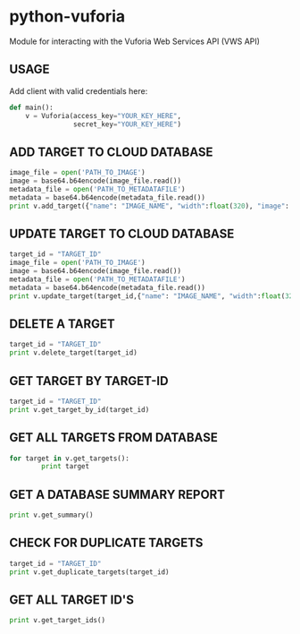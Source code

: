 


python-vuforia
==============

Module for interacting with the Vuforia Web Services API (VWS API)


## USAGE

 Add client with valid credentials here:

```python
def main():
    v = Vuforia(access_key="YOUR_KEY_HERE",
                secret_key="YOUR_KEY_HERE")
```


## ADD TARGET TO CLOUD DATABASE

```python
image_file = open('PATH_TO_IMAGE')
image = base64.b64encode(image_file.read())
metadata_file = open('PATH_TO_METADATAFILE')
metadata = base64.b64encode(metadata_file.read())
print v.add_target({"name": "IMAGE_NAME", "width":float(320), "image": image, "application_metadata": metadata, "active_flag": 1})
```

## UPDATE TARGET TO CLOUD DATABASE

```python
target_id = "TARGET_ID"
image_file = open('PATH_TO_IMAGE')
image = base64.b64encode(image_file.read())
metadata_file = open('PATH_TO_METADATAFILE')
metadata = base64.b64encode(metadata_file.read())
print v.update_target(target_id,{"name": "IMAGE_NAME", "width":float(320), "image": image, "application_metadata": metadata, "active_flag": 1})
```


## DELETE A TARGET

```python
target_id = "TARGET_ID"
print v.delete_target(target_id)
```

## GET TARGET BY TARGET-ID

```python
target_id = "TARGET_ID"
print v.get_target_by_id(target_id)
```

## GET ALL TARGETS FROM DATABASE

```python
for target in v.get_targets():
        print target
```

## GET A DATABASE SUMMARY REPORT

```python
print v.get_summary()
```


## CHECK FOR DUPLICATE TARGETS

```python
target_id = "TARGET_ID"
print v.get_duplicate_targets(target_id)
```

## GET ALL TARGET ID'S

```python
print v.get_target_ids()
``` 
